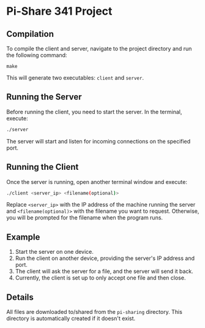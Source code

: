 # Pi-Share 341 Project

## Compilation

To compile the client and server, navigate to the project directory and run the following command:

```
make
```

This will generate two executables: `client` and `server`.

## Running the Server

Before running the client, you need to start the server. In the terminal, execute:

```bash
./server
```

The server will start and listen for incoming connections on the specified port.

## Running the Client

Once the server is running, open another terminal window and execute:

```bash
./client <server_ip> <filename(optional)>
```

Replace `<server_ip>` with the IP address of the machine running the server and `<filename(optional)>` with the filename you want to request. Otherwise, you will be prompted for the filename when the program runs.

## Example

1. Start the server on one device.
2. Run the client on another device, providing the server's IP address and port.
3. The client will ask the server for a file, and the server will send it back.
4. Currently, the client is set up to only accept one file and then close.

## Details
All files are downloaded to/shared from the `pi-sharing` directory.
This directory is automatically created if it doesn't exist.